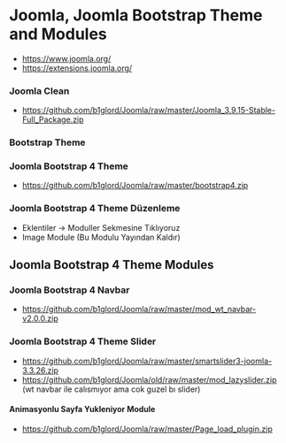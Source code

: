 # Joomla, Joomla Bootstrap Theme and Modules #
- https://www.joomla.org/
- https://extensions.joomla.org/

### Joomla Clean
- https://github.com/b1glord/Joomla/raw/master/Joomla_3.9.15-Stable-Full_Package.zip


### Bootstrap Theme

### Joomla Bootstrap 4 Theme
- https://github.com/b1glord/Joomla/raw/master/bootstrap4.zip

### Joomla Bootstrap 4 Theme Düzenleme
- Eklentiler -> Moduller Sekmesine Tıklıyoruz
- Image Module (Bu Modulu Yayından Kaldır)


## Joomla Bootstrap 4 Theme Modules

### Joomla Bootstrap 4 Navbar
- https://github.com/b1glord/Joomla/raw/master/mod_wt_navbar-v2.0.0.zip

### Joomla Bootstrap 4 Theme Slider
- https://github.com/b1glord/Joomla/raw/master/smartslider3-joomla-3.3.26.zip
- https://github.com/b1glord/Joomla/old/raw/master/mod_lazyslider.zip (wt navbar ile calısmıyor ama cok guzel bı slider)

#### Animasyonlu Sayfa Yukleniyor Module
- https://github.com/b1glord/Joomla/raw/master/Page_load_plugin.zip
